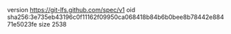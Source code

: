 version https://git-lfs.github.com/spec/v1
oid sha256:3e735eb43196c0f11162f09950ca068418b84b6b0bee8b78442e88471e5023fe
size 2538
